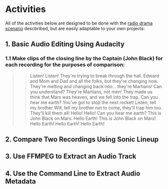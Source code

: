 # Activities

All of the activities below are designed to be done with the [radio drama scenario](https://github.com/seanluyk/audio101/blob/master/exercises_intro.md#scenario) descbribed, but are easily adaptable to your own projects:

## 1. Basic Audio Editing Using Audacity
### 1.1 Make clips of the closing line by the Captain (John Black) for each recording for the purposes of comparison: 
> > Listen! Listen! They're trying to break through the hall. Edward and Mom and Dad and all the folks, but they're changing now. They're melting and changing back into... they're Martians! Can you understand? They're Martians, not men! They made us think that Mars was heaven, and we fell into the trap. Can you hear me earth? You've got to stop the next rocket! Listen, tell my brother Will, tell my brother not to come, they'll trap him too. They'll kill them all! Hello! Hello! Can you hear me earth? This is John Black on Mars. Hello Earth! This is John Black on Mars! Hello Earth! Hello Earth! Hello Earth!


## 2. Compare Two Recordings Using Sonic Lineup

## 3. Use FFMPEG to Extract an Audio Track

## 4. Use the Command Line to Extract Audio Metadata

